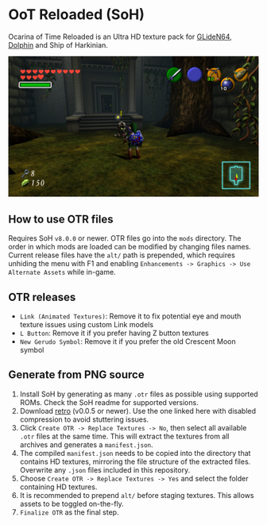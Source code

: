 # OoT Reloaded (SoH)
Ocarina of Time Reloaded is an Ultra HD texture pack for [GLideN64](https://github.com/GhostlyDark/OoT-Reloaded), [Dolphin](https://github.com/GhostlyDark/OoT-Reloaded-Dolphin) and Ship of Harkinian.

![](/oot-reloaded-soh.jpg)


## How to use OTR files
Requires SoH `v8.0.0` or newer. OTR files go into the `mods` directory. The order in which mods are loaded can be modified by changing files names. Current release files have the `alt/` path is prepended, which requires unhiding the menu with F1 and enabling `Enhancements -> Graphics -> Use Alternate Assets` while in-game.


## OTR releases
- `Link (Animated Textures)`: Remove it to fix potential eye and mouth texture issues using custom Link models
- `L Button`: Remove it if you prefer having Z button textures
- `New Gerudo Symbol`: Remove it if you prefer the old Crescent Moon symbol


## Generate from PNG source
1. Install SoH by generating as many `.otr` files as possible using supported ROMs. Check the SoH readme for supported versions.
2. Download [retro](https://github.com/GhostlyDark/retro/releases) (v0.0.5 or newer). Use the one linked here with disabled compression to avoid stuttering issues.
3. Click `Create OTR -> Replace Textures -> No`, then select all available `.otr` files at the same time. This will extract the textures from all archives and generates a `manifest.json`.
4. The compiled `manifest.json` needs to be copied into the directory that contains HD textures, mirroring the file structure of the extracted files. Overwrite any `.json` files included in this repository.
5. Choose `Create OTR -> Replace Textures -> Yes` and select the folder containing HD textures.
6. It is recommended to prepend `alt/` before staging textures. This allows assets to be toggled on-the-fly.
7. `Finalize OTR` as the final step.
